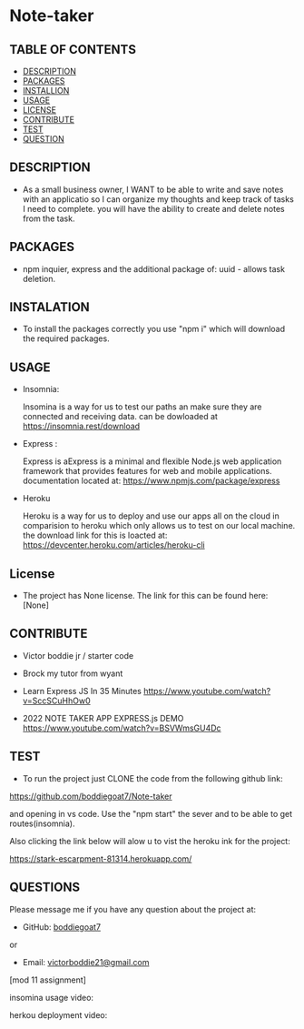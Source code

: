 # Note-taker


## TABLE OF CONTENTS
  - [DESCRIPTION](#description)
  - [PACKAGES](#packages)
  - [INSTALLION](#installation)
  - [USAGE](#usage)
  - [LICENSE](#license)
  - [CONTRIBUTE](#contribute)
  - [TEST](#test)
  - [QUESTION](#questions)

## DESCRIPTION
        
- As a small business owner, I WANT to be able to write and save notes with an applicatio so I can organize my thoughts and keep track of tasks I need to complete. you will have the ability to create and delete notes from the task.

## PACKAGES

- npm inquier, express and the additional package of:
    uuid - allows task deletion.

## INSTALATION
      
- To install the packages correctly you use "npm i" which will download the required packages.

## USAGE

- Insomnia:
    
    Insomina is a way for us to test our paths an make sure they are connected and receiving data. can be dowloaded at https://insomnia.rest/download

- Express :

    Express is aExpress is a minimal and flexible Node.js web application framework that provides features for web and mobile applications. documentation located at: https://www.npmjs.com/package/express

- Heroku 

    Heroku is a way for us to deploy and use our apps all on the cloud in comparision to heroku which only allows us to test on our local machine. the download link for this is loacted at: https://devcenter.heroku.com/articles/heroku-cli


## License
- The project has None license. The link for this can be found here: [None]

## CONTRIBUTE

- Victor boddie jr / starter code

- Brock my tutor from wyant

- Learn Express JS In 35 Minutes  https://www.youtube.com/watch?v=SccSCuHhOw0

- 2022 NOTE TAKER APP EXPRESS.js DEMO https://www.youtube.com/watch?v=BSVWmsGU4Dc

## TEST
      
- To run the project just CLONE the code from the following github link:

 https://github.com/boddiegoat7/Note-taker

  and opening in vs code. Use the "npm start" the sever and to be able to get routes(insomnia).

Also clicking the link below will alow u to vist the heroku ink for the project:

https://stark-escarpment-81314.herokuapp.com/

## QUESTIONS

Please message me if you have any question about the project at:

- GitHub: [boddiegoat7](https://github.com/boddiegoat7)
        
or

- Email: [victorboddie21@gmail.com](mailto:victorboddie21@gmail.com})
        
[mod 11 assignment]

insomina usage video:

herkou deployment video:


